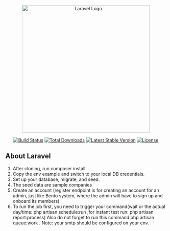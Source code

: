 <p align="center"><a href="https://laravel.com" target="_blank"><img src="https://raw.githubusercontent.com/laravel/art/master/logo-lockup/5%20SVG/2%20CMYK/1%20Full%20Color/laravel-logolockup-cmyk-red.svg" width="400" alt="Laravel Logo"></a></p>

<p align="center">
<a href="https://github.com/laravel/framework/actions"><img src="https://github.com/laravel/framework/workflows/tests/badge.svg" alt="Build Status"></a>
<a href="https://packagist.org/packages/laravel/framework"><img src="https://img.shields.io/packagist/dt/laravel/framework" alt="Total Downloads"></a>
<a href="https://packagist.org/packages/laravel/framework"><img src="https://img.shields.io/packagist/v/laravel/framework" alt="Latest Stable Version"></a>
<a href="https://packagist.org/packages/laravel/framework"><img src="https://img.shields.io/packagist/l/laravel/framework" alt="License"></a>
</p>

## About Laravel
1. After cloning, run composer install
2. Copy the env example and switch to your local DB credentials.
3. Set up your database, migrate, and seed.
4. The seed data are sample companies 
5. Create an account (register endpoint is for creating an account for an admin, just like Bento system, where the admin will have to sign up and onboard its members)
6. To run the job first, you need to trigger your command(wait or the actual day/time: php artisan schedule:run ,for instant test run: php artisan report:process) Also do not forget to run this command php artisan queue:work  . Note: your smtp should be configured on your env.
